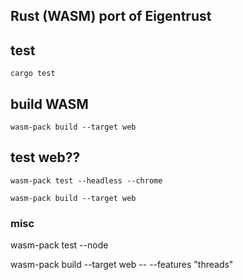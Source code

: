 ## Rust (WASM) port of Eigentrust


## test
```
cargo test
```

## build WASM
```
wasm-pack build --target web
```

## test web??
```
wasm-pack test --headless --chrome

wasm-pack build --target web
```


### misc 
wasm-pack test --node

wasm-pack build --target web -- --features "threads"